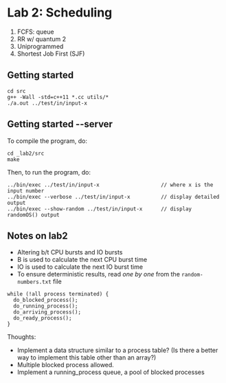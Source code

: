 # Lab 2: Scheduling 

1. FCFS: queue
2. RR w/ quantum 2
3. Uniprogrammed 
4. Shortest Job First (SJF) 

## Getting started

```
cd src
g++ -Wall -std=c++11 *.cc utils/*
./a.out ../test/in/input-x
```

## Getting started --server

To compile the program, do:
```
cd _lab2/src
make
```
Then, to run the program, do:
```
../bin/exec ../test/in/input-x                    // where x is the input number
../bin/exec --verbose ../test/in/input-x          // display detailed output
../bin/exec --show-random ../test/in/input-x      // display randomOS() output
```

## Notes on lab2 
- Altering b/t CPU bursts and IO bursts
- B is used to calculate the next CPU burst time
- IO is used to calculate the next IO burst time
- To ensure deterministic results, read _one by one_ from the `random-numbers.txt` file

```
while (!all process terminated) {
  do_blocked_process();
  do_running_process();
  do_arriving_process();
  do_ready_process();
}
```

Thoughts: 
- Implement a data structure similar to a process table? (Is there a better way to implement this table other than an array?)
- Multiple blocked process allowed. 
- Implement a running_process queue, a pool of blocked processes